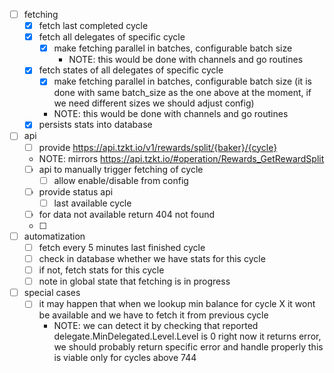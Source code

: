 - [ ] fetching
  - [x] fetch last completed cycle
  - [x] fetch all delegates of specific cycle
    - [x] make fetching parallel in batches, configurable batch size
      - NOTE: this would be done with channels and go routines
  - [x] fetch states of all delegates of specific cycle
      - [x] make fetching parallel in batches, configurable batch size (it is done with same batch_size as the one above at the moment, if we need different sizes we should adjust config)
      - NOTE: this would be done with channels and go routines
  - [x] persists stats into database

- [ ] api 
  - [ ]  provide https://api.tzkt.io/v1/rewards/split/{baker}/{cycle}
	- NOTE: mirrors https://api.tzkt.io/#operation/Rewards_GetRewardSplit
  - [ ] api to manually trigger fetching of cycle
    - [ ] allow enable/disable from config
  - [ ] provide status api
    - [ ] last available cycle
  - [ ] for data not available return 404 not found 
  - [ ] 

- [ ] automatization
  - [ ] fetch every 5 minutes last finished cycle
  - [ ] check in database whether we have stats for this cycle
  - [ ] if not, fetch stats for this cycle
  - [ ] note in global state that fetching is in progress

- [ ] special cases
  - [ ] it may happen that when we lookup min balance for cycle X it wont be available and we have to fetch it from previous cycle
    - NOTE: we can detect it by checking that reported delegate.MinDelegated.Level.Level is 0
      right now it returns error, we should probably return specific error and handle properly
	  this is viable only for cycles above 744
    